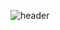 <div>
  
<!--Header-->
![header](https://capsule-render.vercel.app/api?type=Blur&color=auto&height=300&section=header&text=Hello,%20Yum%20World!&desc=This%20is%20Yunmi%20playground.%20&fontSize=90&descSize=30&fontAlignY=40.)

</div>


<div>
<!--body-->



</div>







<!--
**shinyunmi* is a ✨ _special_ ✨ repository because its `README.md` (this file) appears on your GitHub profile.

Here are some ideas to get you started:
- Hi there 👋
- 🔭 I’m currently working on ...
- 🌱 I’m currently learning ...
- 👯 I’m looking to collaborate on ...
- 🤔 I’m looking for help with ...
- 💬 Ask me about ...
- 📫 How to reach me: ...
- 😄 Pronouns: ...
- ⚡ Fun fact: ...
-->
